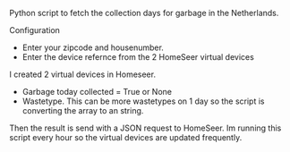 Python script to fetch the collection days for garbage in the Netherlands.

Configuration
- Enter your zipcode and housenumber.
- Enter the device refernce from the 2 HomeSeer virtual devices

I created 2  virtual devices in Homeseer.
  - Garbage today collected = True or None
  - Wastetype. This can be more wastetypes on 1 day so the script is converting the array to an string.

Then the result is send with a JSON request to HomeSeer.
Im running this script every hour so the virtual devices are updated frequently.
